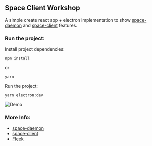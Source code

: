 ## Space Client Workshop

A simple create react app + electron implementation to show [space-daemon](https://github.com/FleekHQ/space-daemon) and [space-client](https://github.com/FleekHQ/space-client) features.

### Run the project:

Install project dependencies: 

`npm install`

or

`yarn`


Run the project:

`yarn electron:dev`


![Demo](https://gpuente105-team-bucket.storage.fleek.co/imgs/Screen%20Shot%202020-07-07%20at%2016.16.19.png)


### More Info:

- [space-daemon](https://github.com/FleekHQ/space-daemon)
- [space-client](https://github.com/FleekHQ/space-client)
- [Fleek](https://fleek.co/)

